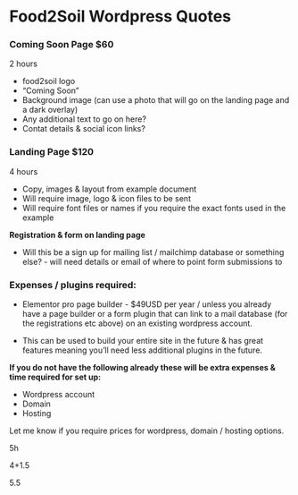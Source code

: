 
# Food2Soil Wordpress Quotes

### Coming Soon Page $60

2 hours

-   food2soil logo
-   “Coming Soon”
-   Background image (can use a photo that will go on the landing page and a dark overlay)
-   Any additional text to go on here?
-   Contat details & social icon links?

### Landing Page $120

4 hours

-   Copy, images & layout from example document
-   Will require image, logo & icon files to be sent
-   Will require font files or names if you require the exact fonts used in the example

**Registration & form on landing page**

-   Will this be a sign up for mailing list / mailchimp database or something else? - will need details or email of where to point form submissions to

### Expenses / plugins required:

-   Elementor pro page builder - $49USD per year / unless you already have a page builder or a form plugin that can link to a mail database (for the registrations etc above) on an existing wordpress account.

-   This can be used to build your entire site in the future & has great features meaning you’ll need less additional plugins in the future.

**If you do not have the following already these will be extra expenses & time required for set up:**

-   Wordpress account
-   Domain
-   Hosting

Let me know if you require prices for wordpress, domain / hosting options.

5h

4+1.5

5.5